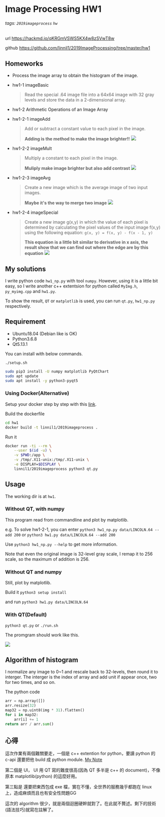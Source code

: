 # Image Processing HW1
###### tags: `2019imageprocess` `hw`

url https://hackmd.io/qKRGmVSWS5KX4w8zSVwT8w

github https://github.com/linnil1/2019ImageProcessing/tree/master/hw1

## Homeworks
* Process the image array to obtain the histogram of the image.

* hw1-1 imageBasic
  > Read the special .64 image file into a 64x64 image with 32 gray levels and store the data in a 2-dimensional array. 
* hw1-2 Arithmetic Operations of an Image Array
* hw1-2-1 imageAdd
  > Add or subtract a constant value to each pixel in the image.
  > 
  > **Adding is the method to make the image brighter!!**
  > ![](https://i.imgur.com/IQ3YVaU.png)
* hw1-2-2 imageMult
  > Multiply a constant to each pixel in the image.
  > 
  > **Muliply make image brighter but also add contrast**
  > ![](https://i.imgur.com/LOwHYTq.png)
* hw1-2-3 imageAvg
  > Create a new image which is the average image of two input images.
  > 
  > **Maybe it's the way to merge two image**
  > ![](https://i.imgur.com/3lzDECv.png)
* hw1-2-4 imageSpecial
  > Create a new image g(x,y) in which the value of each pixel is determined by calculating the pixel values of the input image f(x,y) using the following equation:
  > `g(x, y) = f(x, y) - f(x - 1, y)`
  > 
  > **This equation is a little bit similar to derivative in x axis, the result show that we can find out where the edge are by this equation** 
  > ![](https://i.imgur.com/BNJkZKQ.png)
## My solutions
I write python code `hw1_np.py` with tool `numpy`. However, using it is a little bit easy, so I write another c++ extentsion for python called `MyImg.h`, `py_myimg.cpp` and `hw1.py`.

To show the result, `QT` or `matplotlib` is used, you can run `qt.py`, `hw1_np.py` respectively.

## Requirement
* Ubuntu18.04 (Debian like is OK)
* Python3.6.8
* Qt5.13.1

You can install with below commands.

`./setup.sh`
``` sh
sudo pip3 install -U numpy matplotlib PyQtChart
sudo apt update
sudo apt install -y python3-pyqt5
```

### Using Docker(Alternative)
Setup your docker step by step with this  [link](https://docs.docker.com/install/linux/docker-ce/ubuntu/).

Build the dockerfile
``` sh
cd hw1
docker build -t linnil1/2019imageprocess .
```

Run it
``` sh
docker run -ti --rm \
    --user $(id -u) \
    -v $PWD:/app \
    -v /tmp/.X11-unix:/tmp/.X11-unix \
    -e DISPLAY=$DISPLAY \
    linnil1/2019imageprocess python3 qt.py
```

## Usage

The working dir is at `hw1`.

### Without QT, with numpy
This program read from commandline and plot by matplotlib.

e.g. To solve hw1-2-1, you can enter 
`python3 hw1_np.py data/LINCOLN.64 --add 200` or `python3 hw1.py data/LINCOLN.64 --add 200`

Use `python3 hw1_np.py --help` to get more information.

Note that even the original image is 32-level gray scale, I remap it to 256 scale, so the maximum of addition is 256.

### Without QT and numpy
Still, plot by matplotlib.

Build it
`python3 setup install`

and run
`python3 hw1.py data/LINCOLN.64`

### With QT(Default)
`python3 qt.py`
or 
`./run.sh`

The promgram should work like this.

![](https://i.imgur.com/KXRBidL.png)

## Algorithm of histogram
I normalize any image to 0~1 and rescale back to 32-levels, then round it to interger. The interger is the index of array and add unit if appear once, two for two times, and so on.

The python code
``` python
arr = np.array([])
arr.resize(32)
map32 = np.uint8(img * 31).flatten()
for i in map32:
    arr[i] += 1
return arr / arr.sum()
```


## 心得
這次作業有兩個難關要走，一個是 c++ extention for python，要讀 python 的 c-api 還要把他 build 成 python module. [My Note](https://hackmd.io/PUAGCBSyQTSU04_pd_qOrQ)

第二個是 UI， UI 用 QT 寫的難度很高(因為 QT 多半是 c++ 的 document)，不像原本 matplotlib(python) 的這麼好用。

第三點是 還要把東西包成 exe 檔，實在不懂，全世界的服務幾乎都跑在 linux 上，造成麻煩而且也有安全性問題GG

這次的 algorithm 很少，就是兩個迴圈硬幹就對了。在此就不贅述。剩下的技術(語法技巧)就寫在註解了。